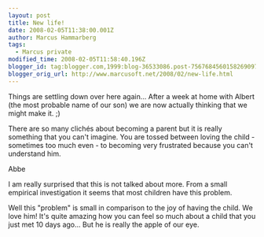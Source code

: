 ```yaml
---
layout: post
title: New life!
date: 2008-02-05T11:38:00.001Z
author: Marcus Hammarberg
tags:
  - Marcus private
modified_time: 2008-02-05T11:58:40.196Z
blogger_id: tag:blogger.com,1999:blog-36533086.post-7567684560158269097
blogger_orig_url: http://www.marcusoft.net/2008/02/new-life.html
---
```


Things are settling down over here again... After a week at home with Albert (the most probable name of our son) we are now actually thinking that we might make it. ;)

There are so many clichés about becoming a parent but it is really something that you can't imagine. You are tossed between loving the child - sometimes too much even - to becoming very frustrated because you can't understand him.

Abbe

I am really surprised that this is not talked about more. From a small empirical investigation it seems that most children have this problem.

Well this "problem" is small in comparison to the joy of having the child. We love him! It's quite amazing how you can feel so much about a child that you just met 10 days ago... But he is really the apple of our eye.
